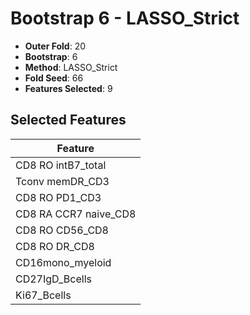 # Bootstrap 6 - LASSO_Strict

- **Outer Fold**: 20
- **Bootstrap**: 6
- **Method**: LASSO_Strict
- **Fold Seed**: 66
- **Features Selected**: 9

## Selected Features

| Feature |
|---------|
| CD8 RO intB7_total |
| Tconv memDR_CD3 |
| CD8 RO PD1_CD3 |
| CD8 RA CCR7 naive_CD8 |
| CD8 RO CD56_CD8 |
| CD8 RO DR_CD8 |
| CD16mono_myeloid |
| CD27IgD_Bcells |
| Ki67_Bcells |
